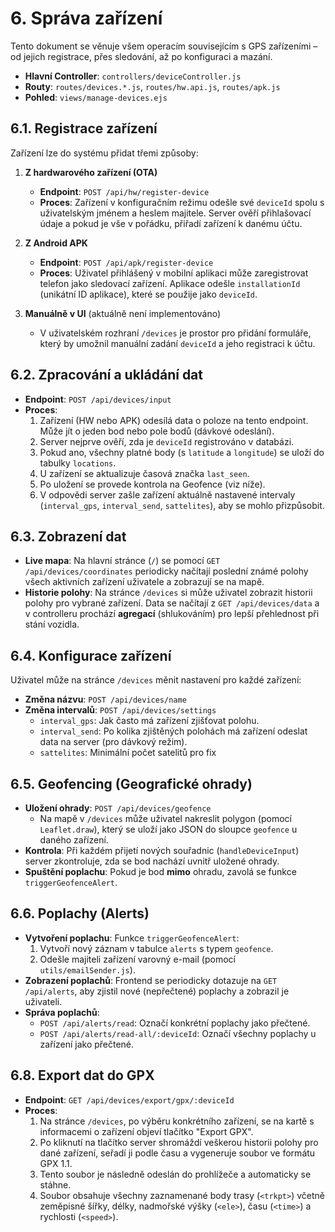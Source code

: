 # 6. Správa zařízení

Tento dokument se věnuje všem operacím souvisejícím s GPS zařízeními – od jejich registrace, přes sledování, až po konfiguraci a mazání.

- **Hlavní Controller**: `controllers/deviceController.js`
- **Routy**: `routes/devices.*.js`, `routes/hw.api.js`, `routes/apk.js`
- **Pohled**: `views/manage-devices.ejs`

## 6.1. Registrace zařízení

Zařízení lze do systému přidat třemi způsoby:

1.  **Z hardwarového zařízení (OTA)**
    - **Endpoint**: `POST /api/hw/register-device`
    - **Proces**: Zařízení v konfiguračním režimu odešle své `deviceId` spolu s uživatelským jménem a heslem majitele. Server ověří přihlašovací údaje a pokud je vše v pořádku, přiřadí zařízení k danému účtu.

2.  **Z Android APK**
    - **Endpoint**: `POST /api/apk/register-device`
    - **Proces**: Uživatel přihlášený v mobilní aplikaci může zaregistrovat telefon jako sledovací zařízení. Aplikace odešle `installationId` (unikátní ID aplikace), které se použije jako `deviceId`.

3.  **Manuálně v UI** (aktuálně není implementováno)
    - V uživatelském rozhraní `/devices` je prostor pro přidání formuláře, který by umožnil manuální zadání `deviceId` a jeho registraci k účtu.

## 6.2. Zpracování a ukládání dat

- **Endpoint**: `POST /api/devices/input`
- **Proces**:
  1.  Zařízení (HW nebo APK) odesílá data o poloze na tento endpoint. Může jít o jeden bod nebo pole bodů (dávkové odeslání).
  2.  Server nejprve ověří, zda je `deviceId` registrováno v databázi.
  3.  Pokud ano, všechny platné body (s `latitude` a `longitude`) se uloží do tabulky `locations`.
  4.  U zařízení se aktualizuje časová značka `last_seen`.
  5.  Po uložení se provede kontrola na Geofence (viz níže).
  6.  V odpovědi server zašle zařízení aktuálně nastavené intervaly (`interval_gps`, `interval_send`, `sattelites`), aby se mohlo přizpůsobit.

## 6.3. Zobrazení dat

- **Live mapa**: Na hlavní stránce (`/`) se pomocí `GET /api/devices/coordinates` periodicky načítají poslední známé polohy všech aktivních zařízení uživatele a zobrazují se na mapě.
- **Historie polohy**: Na stránce `/devices` si může uživatel zobrazit historii polohy pro vybrané zařízení. Data se načítají z `GET /api/devices/data` a v controlleru prochází **agregací** (shlukováním) pro lepší přehlednost při stání vozidla.

## 6.4. Konfigurace zařízení

Uživatel může na stránce `/devices` měnit nastavení pro každé zařízení:

- **Změna názvu**: `POST /api/devices/name`
- **Změna intervalů**: `POST /api/devices/settings`
  - `interval_gps`: Jak často má zařízení zjišťovat polohu.
  - `interval_send`: Po kolika zjištěných polohách má zařízení odeslat data na server (pro dávkový režim).
  - `sattelites`: Minimální počet satelitů pro fix

## 6.5. Geofencing (Geografické ohrady)

- **Uložení ohrady**: `POST /api/devices/geofence`
  - Na mapě v `/devices` může uživatel nakreslit polygon (pomocí `Leaflet.draw`), který se uloží jako JSON do sloupce `geofence` u daného zařízení.
- **Kontrola**: Při každém přijetí nových souřadnic (`handleDeviceInput`) server zkontroluje, zda se bod nachází uvnitř uložené ohrady.
- **Spuštění poplachu**: Pokud je bod **mimo** ohradu, zavolá se funkce `triggerGeofenceAlert`.

## 6.6. Poplachy (Alerts)

- **Vytvoření poplachu**: Funkce `triggerGeofenceAlert`:
  1.  Vytvoří nový záznam v tabulce `alerts` s typem `geofence`.
  2.  Odešle majiteli zařízení varovný e-mail (pomocí `utils/emailSender.js`).
- **Zobrazení poplachů**: Frontend se periodicky dotazuje na `GET /api/alerts`, aby zjistil nové (nepřečtené) poplachy a zobrazil je uživateli.
- **Správa poplachů**:
  - `POST /api/alerts/read`: Označí konkrétní poplachy jako přečtené.
  - `POST /api/alerts/read-all/:deviceId`: Označí všechny poplachy u zařízení jako přečtené.

## 6.8. Export dat do GPX

- **Endpoint**: `GET /api/devices/export/gpx/:deviceId`
- **Proces**: 
  1. Na stránce `/devices`, po výběru konkrétního zařízení, se na kartě s informacemi o zařízení objeví tlačítko "Export GPX".
  2. Po kliknutí na tlačítko server shromáždí veškerou historii polohy pro dané zařízení, seřadí ji podle času a vygeneruje soubor ve formátu GPX 1.1.
  3. Tento soubor je následně odeslán do prohlížeče a automaticky se stáhne.
  4. Soubor obsahuje všechny zaznamenané body trasy (`<trkpt>`) včetně zeměpisné šířky, délky, nadmořské výšky (`<ele>`), času (`<time>`) a rychlosti (`<speed>`).
